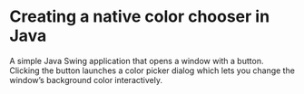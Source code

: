 # Creating a native color chooser in Java

A simple Java Swing application that opens a window with a button.
Clicking the button launches a color picker dialog which lets you change the window’s background color interactively.

